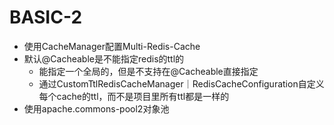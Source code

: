 # BASIC-2
* 使用CacheManager配置Multi-Redis-Cache
* 默认@Cacheable是不能指定redis的ttl的
  * 能指定一个全局的，但是不支持在@Cacheable直接指定 
  * 通过CustomTtlRedisCacheManager｜RedisCacheConfiguration自定义每个cache的ttl，而不是项目里所有ttl都是一样的
* 使用apache.commons-pool2对象池
